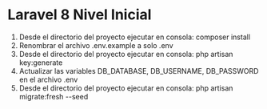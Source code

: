 # Laravel 8 Nivel Inicial

1. Desde el directorio del proyecto ejecutar en consola: composer install
2. Renombrar el archivo .env.example a solo .env
3. Desde el directorio del proyecto ejecutar en consola: php artisan key:generate
4. Actualizar las variables DB_DATABASE, DB_USERNAME, DB_PASSWORD en el archivo .env
5. Desde el directorio del proyecto ejecutar en consola: php artisan migrate:fresh --seed
